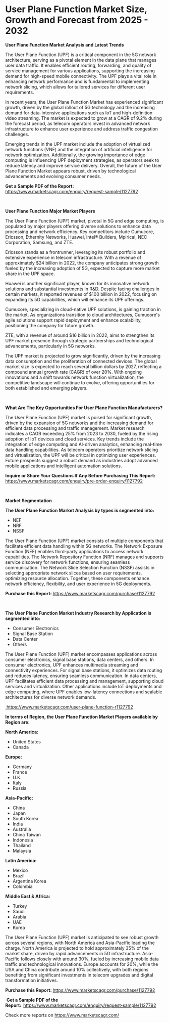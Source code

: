 <p><h1>User Plane Function Market Size, Growth and Forecast from 2025 - 2032</h1></p><p><strong>User Plane Function Market Analysis and Latest Trends</strong></p>
<p><p>The User Plane Function (UPF) is a critical component in the 5G network architecture, serving as a pivotal element in the data plane that manages user data traffic. It enables efficient routing, forwarding, and quality of service management for various applications, supporting the increasing demand for high-speed mobile connectivity. The UPF plays a vital role in enhancing network performance and is fundamental to implementing network slicing, which allows for tailored services for different user requirements.</p><p>In recent years, the User Plane Function Market has experienced significant growth, driven by the global rollout of 5G technology and the increasing demand for data-intensive applications such as IoT and high-definition video streaming. The market is expected to grow at a CAGR of 9.2% during the forecast period, as telecom operators invest in advanced network infrastructure to enhance user experience and address traffic congestion challenges.</p><p>Emerging trends in the UPF market include the adoption of virtualized network functions (VNF) and the integration of artificial intelligence for network optimization. Additionally, the growing importance of edge computing is influencing UPF deployment strategies, as operators seek to reduce latency and improve service delivery. Overall, the future of the User Plane Function Market appears robust, driven by technological advancements and evolving consumer needs.</p></p>
<p><strong>Get a Sample PDF of the Report:&nbsp;</strong> <a href="https://www.marketscagr.com/enquiry/request-sample/1127792?utm_campaign=1905&utm_medium=2&utm_source=Github&utm_content=ia&utm_term=06032025&utm_id=user-plane-function">https://www.marketscagr.com/enquiry/request-sample/1127792</a></p>
<p>&nbsp;</p>
<p><strong>User Plane Function Major Market Players</strong></p>
<p><p>The User Plane Function (UPF) market, pivotal in 5G and edge computing, is populated by major players offering diverse solutions to enhance data processing and network efficiency. Key competitors include Cumucore, Ericsson, Ethernity Networks, Huawei, Intel® Builders, Mpirical, NEC Corporation, Samsung, and ZTE.</p><p>Ericsson stands as a frontrunner, leveraging its robust portfolio and extensive experience in telecom infrastructure. With a revenue of approximately $24 billion in 2022, the company anticipates strong growth fueled by the increasing adoption of 5G, expected to capture more market share in the UPF space.</p><p>Huawei is another significant player, known for its innovative network solutions and substantial investments in R&D. Despite facing challenges in certain markets, it reported revenues of $100 billion in 2022, focusing on expanding its 5G capabilities, which will enhance its UPF offerings.</p><p>Cumucore, specializing in cloud-native UPF solutions, is gaining traction in the market. As organizations transition to cloud architectures, Cumucore's agile solutions support rapid deployment and enhance scalability, positioning the company for future growth. </p><p>ZTE, with a revenue of around $16 billion in 2022, aims to strengthen its UPF market presence through strategic partnerships and technological advancements, particularly in 5G networks.</p><p>The UPF market is projected to grow significantly, driven by the increasing data consumption and the proliferation of connected devices. The global market size is expected to reach several billion dollars by 2027, reflecting a compound annual growth rate (CAGR) of over 20%. With ongoing innovations and a shift towards network function virtualization, the competitive landscape will continue to evolve, offering opportunities for both established and emerging players.</p></p>
<p>&nbsp;</p>
<p><strong>What Are The Key Opportunities For User Plane Function Manufacturers?</strong></p>
<p><p>The User Plane Function (UPF) market is poised for significant growth, driven by the expansion of 5G networks and the increasing demand for efficient data processing and traffic management. Market research indicates a CAGR exceeding 25% from 2023 to 2030, fueled by the rising adoption of IoT devices and cloud services. Key trends include the integration of edge computing and AI-driven analytics, enhancing real-time data handling capabilities. As telecom operators prioritize network slicing and virtualization, the UPF will be critical in optimizing user experiences. Future prospects suggest a robust demand as industries adopt advanced mobile applications and intelligent automation solutions.</p></p>
<p><strong>Inquire or Share Your Questions If Any Before Purchasing This Report:</strong> <a href="https://www.marketscagr.com/enquiry/pre-order-enquiry/1127792?utm_campaign=1905&utm_medium=2&utm_source=Github&utm_content=ia&utm_term=06032025&utm_id=user-plane-function">https://www.marketscagr.com/enquiry/pre-order-enquiry/1127792</a></p>
<p>&nbsp;</p>
<p><strong>Market Segmentation</strong></p>
<p><strong>The User Plane Function Market Analysis by types is segmented into:</strong></p>
<p><ul><li>NEF</li><li>NRF</li><li>NSSF</li></ul></p>
<p><p>The User Plane Function (UPF) market consists of multiple components that facilitate efficient data handling within 5G networks. The Network Exposure Function (NEF) enables third-party applications to access network capabilities. The Network Repository Function (NRF) manages and supports service discovery for network functions, ensuring seamless communication. The Network Slice Selection Function (NSSF) assists in selecting appropriate network slices based on user requirements, optimizing resource allocation. Together, these components enhance network efficiency, flexibility, and user experience in 5G deployments.</p></p>
<p><strong>Purchase this Report:&nbsp;</strong><a href="https://www.marketscagr.com/purchase/1127792?utm_campaign=1905&utm_medium=2&utm_source=Github&utm_content=ia&utm_term=06032025&utm_id=user-plane-function">https://www.marketscagr.com/purchase/1127792</a></p>
<p>&nbsp;</p>
<p><strong>The User Plane Function Market Industry Research by Application is segmented into:</strong></p>
<p><ul><li>Consumer Electronics</li><li>Signal Base Station</li><li>Data Center</li><li>Others</li></ul></p>
<p><p>The User Plane Function (UPF) market encompasses applications across consumer electronics, signal base stations, data centers, and others. In consumer electronics, UPF enhances multimedia streaming and connectivity experiences. For signal base stations, it optimizes data routing and reduces latency, ensuring seamless communication. In data centers, UPF facilitates efficient data processing and management, supporting cloud services and virtualization. Other applications include IoT deployments and edge computing, where UPF enables low-latency connections and scalable architectures for diverse network demands.</p></p>
<p><a href="https://www.marketscagr.com/user-plane-function-r1127792?utm_campaign=1905&utm_medium=2&utm_source=Github&utm_content=ia&utm_term=06032025&utm_id=user-plane-function">&nbsp;https://www.marketscagr.com/user-plane-function-r1127792</a></p>
<p><strong>In terms of Region, the User Plane Function Market Players available by Region are:</strong></p>
<p>
    <p> <strong> North America: </strong>
        <ul>
            <li>United States</li>
            <li>Canada</li>
        </ul>
        </p> 
    <p> <strong> Europe: </strong>
        <ul>
            <li>Germany</li>
            <li>France</li>
            <li>U.K.</li>
            <li>Italy</li>
            <li>Russia</li>
        </ul>
        </p> 
    <p> <strong> Asia-Pacific: </strong>
        <ul>
            <li>China</li>
            <li>Japan</li>
            <li>South Korea</li>
            <li>India</li>
            <li>Australia</li>
            <li>China Taiwan</li>
            <li>Indonesia</li>
            <li>Thailand</li>
            <li>Malaysia</li>
        </ul>
        </p> 
    <p> <strong> Latin America: </strong>
        <ul>
            <li>Mexico</li>
            <li>Brazil</li>
            <li>Argentina Korea</li>
            <li>Colombia</li>
        </ul>
        </p> 
    <p> <strong> Middle East & Africa: </strong>
        <ul>
            <li>Turkey</li>
            <li>Saudi</li>
            <li>Arabia</li>
            <li>UAE</li>
            <li>Korea</li>
        </ul>
    </p>
    </p>
<p><p>The User Plane Function (UPF) market is anticipated to see robust growth across several regions, with North America and Asia-Pacific leading the charge. North America is projected to hold approximately 35% of the market share, driven by rapid advancements in 5G infrastructure. Asia-Pacific follows closely with around 30%, fueled by increasing mobile data traffic and technological innovations. Europe accounts for 20%, while the USA and China contribute around 10% collectively, with both regions benefiting from significant investments in telecom upgrades and digital transformation initiatives.</p></p>
<p><strong>Purchase this Report: </strong><a href="https://www.marketscagr.com/purchase/1127792?utm_campaign=1905&utm_medium=2&utm_source=Github&utm_content=ia&utm_term=06032025&utm_id=user-plane-function">https://www.marketscagr.com/purchase/1127792</a></p>
<p>&nbsp;<strong>Get a Sample PDF of the Report:&nbsp;&nbsp;</strong><a href="https://www.marketscagr.com/enquiry/request-sample/1127792?utm_campaign=1905&utm_medium=2&utm_source=Github&utm_content=ia&utm_term=06032025&utm_id=user-plane-function">https://www.marketscagr.com/enquiry/request-sample/1127792</a></p>
<p><strong></strong></p>
<p>Check more reports on <a href="https://www.marketscagr.com/?utm_campaign=1905&utm_medium=2&utm_source=Github&utm_content=ia&utm_term=06032025&utm_id=user-plane-function">https://www.marketscagr.com/</a></p>